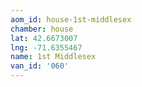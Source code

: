 ```yaml
---
aom_id: house-1st-middlesex
chamber: house
lat: 42.6673007
lng: -71.6355467
name: 1st Middlesex
van_id: '060'
---
```

